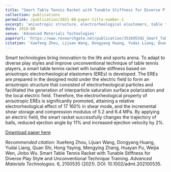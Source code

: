 ```yaml
---
title: "Smart Table Tennis Racket with Tunable Stiffness for Diverse Play Styles and Unconventional Technique Training"
collection: publications
permalink: /publication/2021-08-paper-title-number-1
excerpt: 'anisotropic structure, electrorheological elastomers, table tennis racket, tunable stiffness'
date: 2010-08
venue: 'Advanced Materials Technologies'
paperurl: 'https://www.researchgate.net/publication/353695592_Smart_Table_Tennis_Racket_with_Tunable_Stiffness_for_Diverse_Play_Styles_and_Unconventional_Technique_Training'
citation: 'Xuefeng Zhou, Lijuan Wang, Dongyang Huang, Yudai Liang, Quan Shi, Hong Yaying, Mengying Zhang, Huayan Pu, Weijia Wen, Jinbo Wu. Smart Table Tennis Racket with Tunable Stiffness for Diverse Play Style and Unconventional Technique Training. *Advanced Materials Technologies*. 6, 2100535 (2021). DOI: 10.1002/admt.202100535.'
---
```

Smart technologies bring innovation to the life and sports arena. To adapt to diverse play styles and improve unconventional technique of table tennis players, a smart table tennis racket with tunable stiffness based on anisotropic electrorheological elastomers (EREs) is developed. The EREs are prepared in the designed mold under the electric field to form an anisotropic structure that consisted of electrorheological particles and facilitated the generation of interparticle saturation surface polarization and the local electric field. Therefore, the electrorheological property of anisotropic EREs is significantly promoted, attaining a relative electrorheological effect of 17 160% in shear mode, and the incremental shear storage and compression modulus of 5.2 and 6.4 MPa. By applying an electric field, the smart racket successfully changes the trajectory of balls, reduced ejection angle by 11% and increased ejection velocity by 2%.

[Download paper here](https://www.researchgate.net/publication/353695592_Smart_Table_Tennis_Racket_with_Tunable_Stiffness_for_Diverse_Play_Styles_and_Unconventional_Technique_Training)

*Recommended citation:* Xuefeng Zhou, Lijuan Wang, Dongyang Huang, Yudai Liang, Quan Shi, Hong Yaying, Mengying Zhang, Huayan Pu, Weijia Wen, Jinbo Wu. Smart Table Tennis Racket with Tunable Stiffness for Diverse Play Style and Unconventional Technique Training. *Advanced Materials Technologies*. 6, 2100535 (2021). DOI: 10.1002/admt.202100535.
